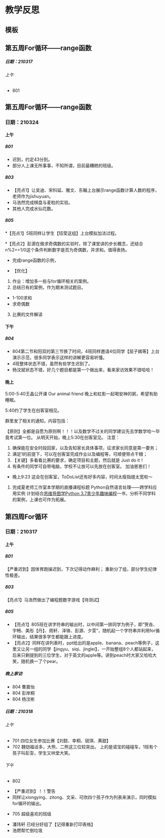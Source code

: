 # 教学反思
## 模板
## 第五周For循环——range函数
##### 日期：210317
###### 上午
- 801

## 第五周For循环——range函数
### 日期：210324
#### 上午
##### 801
* 迟到，约定43分到。
* 部分人上课无所事事，不知所谓，目前最糟糕的班级。

##### 803
* 【亮点1】让吴迪、宋科延、雅文、东翰上台展示range函数计算人数的程序，老师作为jishuyuan。
* 马浩然完成棋盘与麦粒的实验。
* 其他人完成水仙花数。

##### 805
*【亮点1】5班同样让学生【钰莹这组】上台模拟加法过程。

*【亮点2】彭源在做求奇偶数的实验时，除了课堂讲的步长概念，还结合n%2==1/0这个条件判断数字是否为奇偶数，并求和。值得表扬。
* 完成range函数的示例，
- 【优化】
1. 作业：增加多一些与for循环相关的案例。
2. 总结已有的案例，作为期末测试题目。
* 1-100求和
* 求奇偶数
3. 比赛的文件解读

#### 下午
##### 804
- 804第二节和阳双的第三节换了时间，4班同样邀请4位同学【屈子嫣等】上台演示示范，很多同学表示这样的讲解更容易听懂。
- 4班整体状态不错，虽然有些学生迟到了。
- 杨汶斌状态不错，好几个题目都是第一个做出来，看来家访效果不错哈哈！

#### 晚上
5:00-5:40王晶公开课 Our animal friend
晚上和虹影一起喝安神的粥，希望有助睡眠。

5:40约了学生在创客室相见。

群里发了相关的通知，内容包括：

【原则】全都是自愿为原则啊！！！以及数学不过关的同学建议先去学数学哈～毕竟考试第一位。
从明天开始，晚上5:30在创客室见。
注意：
1. 确保能在安全时段回家，以及告知家长具体事项，征求家长同意是第一要务；
2. 满足1的前提下，可以在创客室完成作业以及编程等，可顺便带点干粮；
3. 【关键】多看看比赛的要求，确定项目和主题，然后就是 Just do it！
4. 有条件的同学可自带电脑，学校不让放可以先放在创客室。
加油崽崽们！

* 晚上9:23 这会在创客室，ToDoList还有好多内容，时间太瘦指缝太宽啦～
1. 完成夏老师工作室本学期的直播课程标题
Python自然语言处理——跨学科应用实例
计划结合[思维导图学Python 3.7青少年趣味编程](https://github.com/Gailsunset/xtwgyxx_AICourse/blob/main/009_%E8%BD%AF%E4%BB%B6%E5%92%8C%E5%8F%82%E8%80%83%E8%B5%84%E6%96%99/001_%E7%BC%96%E7%A8%8B%E4%B9%A6/001_%E6%80%9D%E7%BB%B4%E5%AF%BC%E5%9B%BE%E5%AD%A6Python%203.7%E9%9D%92%E5%B0%91%E5%B9%B4%E8%B6%A3%E5%91%B3%E7%BC%96%E7%A8%8B.pdf)一书，分析不同学科的案例，上课也可作为拓展。

## 第四周For循环
### 日期：210317
#### 上午
##### 801
【严重迟到】因体育跑操迟到，下次记得动作麻利；
重新分了组，部分学生纪律性极差。
##### 803
【亮点1】马浩然做出了编程题数字游戏【待测试】
##### 805
* 【亮点1】805班在讲字符串的输出时，以中间第一排同学为例子，即“贺垚、宇畅、美彤【丹】、雨轩、泽锋、彭源、夕雯”，随机起一个字符串并利用for循环输出，结果很多学生都能跟上进度。
* 【亮点2】同样在讲列表时，ppt给出的是apple、banana、peach等例子，这里又让另一组的同学【jingyu、siqi、jinglei】，一开始整组8个人都站起来，后来只剩提到的三位学生，对于英文的apple等。讲到peach时大家又哈哈大笑，随机换一了个pear。

##### 晚上家访
* 804 曹嘉怡
* 804 彭岸桐
* 804 杨汶彬

##### 日期：210318
###### 上午
- 701
四位女生参加比赛【刘懿、幸桐、锐琪、黄甜】
- 702
魏铠福话多，大熊、二熊这三位较突出。
上的是诺宝的碰碰车，1班有个孩子叫彭澎，学生又哄堂大笑。

###### 下午
- 802
* 【严重迟到】！！警告
* 同样让xiongying、zitong、文采、可欣四个孩子作为列表来演示，同时模拟for循环的输出。
- 705 超级喜欢的班级
* 潘玮轩 已经分好组了【记得重新打印表格】
* 浩燃帮忙倒垃圾
